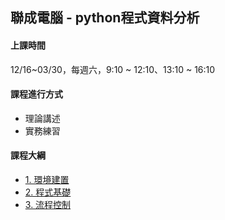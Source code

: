 ## 聯成電腦 - python程式資料分析

#### 上課時間

12/16~03/30，每週六，9:10 ~ 12:10、13:10 ~ 16:10

#### 課程進行方式

- 理論講述
- 實務練習

#### 課程大綱
- [1. 環境建置](http://mirdex.github.io/Python__20231223/1.%20environment.slides.html)
- [2. 程式基礎](http://mirdex.github.io/Python__20231223/2.%20basic%20concept.slides.html)
- [3. 流程控制](http://mirdex.github.io/Python__20231223/3.%20流程控制_Q.slides.html)
